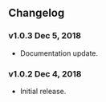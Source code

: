 ## Changelog

### v1.0.3 Dec 5, 2018

* Documentation update.

### v1.0.2 Dec 4, 2018

* Initial release.
